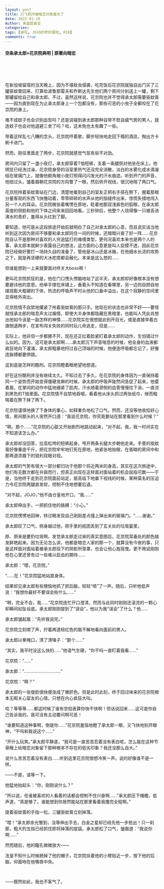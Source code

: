 ```yaml
---
layout: post
title: 打飞机时被暗恋对象看光了
date: 2022-01-18
Author: 来盘茴香豆
categories: 
tags: [承花, JOJO的奇妙冒险, R18]
comments: true
--- 
```


#### 空条承太郎×花京院典明 | 原著向暗恋


<br/><br/><br/>


在新加坡留宿的当天晚上，因为不堪蚊虫侵袭，吃完饭后花京院就独自出门买了三罐驱蚊膏回来，打算给波鲁那雷夫和乔斯达先生他们两个房间分别送上一罐，剩下那罐留给自己和承太郎。不过，虽然这样说，花京院也并不觉得承太郎需要驱蚊膏——因为直到现在为止承太郎身上一个包都没有，那些可恶的小虫子全都咬在了花京院的身上。

难不成蚊子也会识别血型吗？还是说碰到承太郎那种自带不怒自威气势的男人，就连蚊子也会对他退避三舍了吗？哈，这未免也太有趣了一些。

带着这样乱七八糟的念头，花京院哼着歌，脚步轻快地走回下榻的酒店，掏出方卡刷卡进门。

然而，刚往里面走了两步，花京院就感觉气氛有些不对劲。

房间内只留了一盏小夜灯，承太郎穿着T恤短裤，支着一条腿侧对他坐在床上。他明显已经洗过澡，花京院身旁的浴室里热气还没完全消散，淡白的水雾化成水滴凝结在玻璃门上，就像他额角被小夜灯照得闪闪发光的汗水痕迹。听到开门的声音，他扭过头，皱着眉朝花京院的方向瞥了一眼，然后转开视线，很沉地喘了两口气。

花京院拎着驱蚊膏站在门边，清楚地看到自己的室友正把右手搭在胯下，握着那根分量客观的东西飞快撸动着，零零碎碎的水声从他的指缝传出来，惊慌失措地闯入另一个人的耳朵。花京院微张着嘴愣在原地，眨着他那双浅紫色的狐眼，在承太郎英俊的侧脸和他的下体之间来来回回地看。三秒钟后，他整个人烧得像一只被丢进沸水的青虾，羞得从头红到了脚。

要知道，他可是从这段旅途开始前就明白了自己对承太郎的心意，而且说实话当他听到这次因为房间不够要和承太郎同住一间的时候，还暗暗兴奋了好一阵……花京院自认不是那种对喜欢的人穷追猛打的难缠类型，更何况喜欢本来也是两个人的事，承太郎本就鲜少表露自己的想法，这方面的心意更是叫人捉摸不透，因此花京院已经做好要打一场持久战的准备了，管他是冰山还是冰箱，在他细水长流的攻势之下，就是再坚硬的大冰疙瘩都会融化。本来是这么想的……

但谁能想到一上来就要面对终关大boss啊！

更叫花京院抓狂的是，他在门口愣头愣脑地站了这半天，承太郎却好像根本没有想要避讳他的意思。他单手撑在床铺上，垂着头不知道在看哪里，另一边则自顾自地揉捏膨大粗硬的下体，热烫的呼吸声不时从他的口鼻中溢出，在这个寂静的空间里显得格外突出。

花京院情不自禁地攥紧了拎着驱蚊膏的那只手。他现在的状态也非常不好——要怪就怪承太郎的喘息声太过煽情，即使大半身体都隐藏在黑暗里，也能叫人凭此肖想出他如今该是一副怎样的神情……花京院实在很想就此别开目光，或是直接举着白旗倒退两步，在宣布闯关失败的同时玩儿命逃走，但是……

实际上，他非但一步都挪不开，现在还正红着脸紧盯着承太郎的动作，生怕错过什么似的。因为，这可是承太郎啊……承太郎沉下声音喘息的时候，他全身的血液都疯狂地向下灌涌，承太郎粗暴地捋过自己顶端的时候，他便连呼吸都忘记了，好像连脉搏都要停跳。

这到底是怎样的酷刑。花京院瞪着眼绝望地想道。

好在这份酷刑并没有继续太久。不知过去了多久，在花京院的身体因为一直保持着同一个姿势而开始变得僵硬发麻的时候，承太郎的呼吸声陡然间急促了起来，他蹙着眉，在掌间的动作中猛地绷紧了肌肉，汗水顺着颈侧的血管慢慢往下淌，一直流到黑色的T恤里面。花京院情不自禁地吞咽，看着他从床头抓过两张纸巾，继而粗喘着在胯下抹了两下。

花京院谨慎地换了下身体的重心，如释重负地松了口气。然而，还没等他收拾好心情，房间那头的人突然开口道：“我说花京院，你究竟要站在那里看到什么时候？”

“啊。那个……”花京院的心脏又开始剧烈地跳动起来，“对不起，我，我一时间实在不知道该怎么办。”

承太郎却没回答，拉高松垮的短裤起身，甩开两条长腿大步朝他走来。手里的驱蚊膏好像重逾千斤，把花京院牢牢地钉死在原地，他紧张地抬眼，在昏暗的房间中和那两道浓眉下的锐利双眼对视。

承太郎的气势有很大一部分都归功于他那个将近两米的身高，其实在这次旅途中，他们有无数次都在并肩而行，但真正向现在这样面对面站着的机会屈指可数——于是，当他终于走到花京院面前站定，居高临下地垂下视线的时候，某种莫名的压迫力令花京院两腿直发软，控制不住地想要后退。

“对不起，JOJO，”他不由仓皇地开口，“我……”

承太郎伸出手，一把抓住他的胳膊：“小心。”

花京院愣愣地回神，转过眼发现自己刚刚差点撞上弹出来的玻璃门。“……谢谢。”

承太郎叹了口气，侧身越过他，把手里的纸团丢到了玄关处的垃圾篓里。

原、原来是要扔垃圾啊。发觉承太郎走过来的真实意图后，花京院耳垂处的颜色越发鲜艳起来。因为无论怎么讲，他都是暗恋人家的那一个，就算没有今夜的事，只是这样面对面站着被承太郎投下的阴影所笼罩，也会让他心旌摇曳。更不用说刚刚他在心里还曾有过一些难以启齿的期待……

承太郎：“喂，花京院。”

“……在！”花京院猛地站直身体。

结果却见承太郎有些懊恼地抓了抓后脑，轻轻“啧”了一声。随后，只听他低声说：“我想你最好不要误会些什么……”

“啊，完全不会，我……”花京院连忙开口澄清，然而与此同时刚刚还滚烫的一颗心却瞬间如坠谷底。承太郎刚刚提到了“误会”，他以为我“误会”了什么？他……

承太郎皱起眉：“先听我说完。”

花京院立刻噤了声，拧着两道棕红色的眉不解地看向面前的男人。

承太郎以拳掩口，清了清嗓子：“那个……”

“其实，我平时没这么快的……”他语气生硬，“你干吗一直盯着我看……”

花京院：“……”

承太郎：“…………………………”

花京院：“啊？”

承太郎的一张俊脸很快便涨成了猪肝色。但是此时此刻，终于回过味来的花京院根本无暇关心室友的心情，只想在内心疯狂大叫。

哈？等等等……都这时候了谁有空掐表算你快不快啊！但话说回来……这可是你自己告诉我的，我可没有主动要问啊可恶！

“谁要知道这种事啊，倒是你……”花京院羞恼地瞪了承太郎一眼，又飞快地别开眼神，“干吗和我说这个……”

“开什么玩笑。”承太郎平静道，“我可是一直苦苦忍着没有表白呢，怎么能在这种节骨眼上给暗恋对象留下那种根本不存在的低劣印象？我还没那么自大。”

说什么苦苦忍着没有表白……听到这里花京院很想冷笑一声。说的好像谁不是一样。

——不是，请等一下。

他猛地抬起头：“你，刚刚说什么？”

“所以说，任谁被喜欢的人看着的话都会控制不住兴奋啊……”承太郎压下帽檐，低声道，“真是够了。谁能想到你居然能站在那里看着我撸完全程啊。”

提着驱蚊膏的手指一松，三罐驱蚊膏立刻掉落。

“喂！”承太郎余光瞥到，没等伸出手去，白金之星却已经先他一步抢出！只一刹那，粗大的五指已经抓住即将掉落的提袋。承太郎松了口气，皱眉道：“我说你啊……”

然而随后，他的瞳孔微微放大——

法皇不知什么时候掀掉了他的帽子，花京院扶着他的小臂贴近一步，按下他的后脑，仰面吻在他嘴唇中央。

 <br/>
 
——既然如此，我也不客气了。

